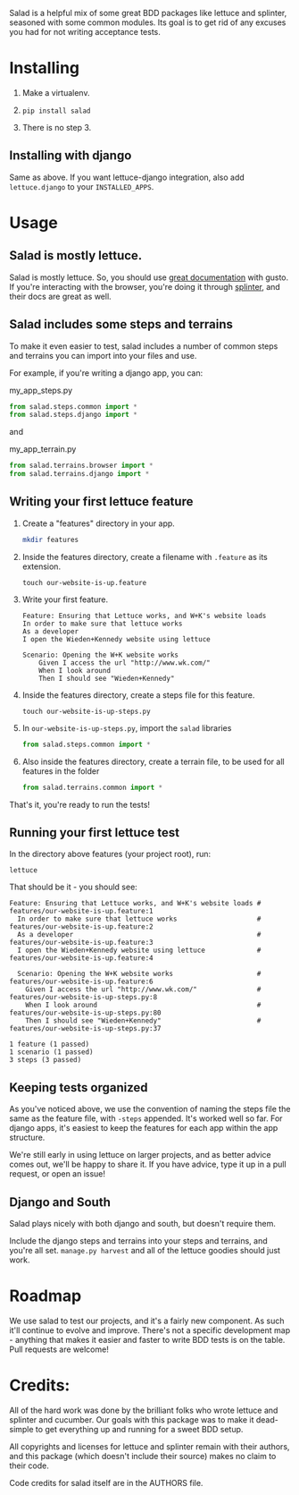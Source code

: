 Salad is a helpful mix of some great BDD packages like lettuce and splinter, seasoned with some common modules.  Its goal is to get rid of any excuses you had for not writing acceptance tests.


Installing
==========

1. Make a virtualenv.

1. `pip install salad`

1. There is no step 3. 


Installing with django
----------------------

Same as above. If you want lettuce-django integration, also add `lettuce.django` to your `INSTALLED_APPS`.


Usage
=====

Salad is mostly lettuce.
------------------------

Salad is mostly lettuce.  So, you should use [great documentation](http://lettuce.it/) with gusto.  If you're interacting with the browser, you're doing it through [splinter](http://splinter.cobrateam.info/docs/), and their docs are great as well.

Salad includes some steps and terrains
--------------------------------------

To make it even easier to test, salad includes a number of common steps and terrains you can import into your files and use.

For example, if you're writing a django app, you can:

my_app_steps.py
```python
from salad.steps.common import *
from salad.steps.django import *
```

and

my_app_terrain.py
```python
from salad.terrains.browser import *
from salad.terrains.django import *
```


Writing your first lettuce feature
----------------------------------

1. Create a "features" directory in your app.

    ```bash
    mkdir features
    ```

1. Inside the features directory, create a filename with `.feature` as its extension.

    ```touch our-website-is-up.feature```

1. Write your first feature.

    ```gherkin
    Feature: Ensuring that Lettuce works, and W+K's website loads
    In order to make sure that lettuce works
    As a developer
    I open the Wieden+Kennedy website using lettuce

    Scenario: Opening the W+K website works
        Given I access the url "http://www.wk.com/"
        When I look around
        Then I should see "Wieden+Kennedy"
    ```

1. Inside the features directory, create a steps file for this feature.
    
    ```touch our-website-is-up-steps.py```

1. In `our-website-is-up-steps.py`, import the `salad` libraries

    ```python
    from salad.steps.common import *
    ```

1. Also inside the features directory, create a terrain file, to be used for all features in the folder
    
    ```python
    from salad.terrains.common import *
    ```


That's it, you're ready to run the tests!


Running your first lettuce test
-------------------------------


In the directory above features (your project root), run:

```
lettuce
```

That should be it - you should see:
```
Feature: Ensuring that Lettuce works, and W+K's website loads # features/our-website-is-up.feature:1
  In order to make sure that lettuce works                    # features/our-website-is-up.feature:2
  As a developer                                              # features/our-website-is-up.feature:3
  I open the Wieden+Kennedy website using lettuce             # features/our-website-is-up.feature:4

  Scenario: Opening the W+K website works                     # features/our-website-is-up.feature:6
    Given I access the url "http://www.wk.com/"               # features/our-website-is-up-steps.py:8
    When I look around                                        # features/our-website-is-up-steps.py:80
    Then I should see "Wieden+Kennedy"                        # features/our-website-is-up-steps.py:37

1 feature (1 passed)
1 scenario (1 passed)
3 steps (3 passed)
```


Keeping tests organized
-----------------------

As you've noticed above, we use the convention of naming the steps file the same as the feature file, with `-steps` appended.  It's worked well so far. For django apps, it's easiest to keep the features for each app within the app structure.

We're still early in using lettuce on larger projects, and as better advice comes out, we'll be happy to share it.  If you have advice, type it up in a pull request, or open an issue!


Django and South
----------------

Salad plays nicely with both django and south, but doesn't require them.  

Include the django steps and terrains into your steps and terrains, and you're all set. `manage.py harvest` and all of the lettuce goodies should just work. 


Roadmap
=======

We use salad to test our projects, and it's a fairly new component.  As such it'll continue to evolve and improve.  There's not a specific development map - anything that makes it easier and faster to write BDD tests is on the table. Pull requests are welcome!


Credits:
========

All of the hard work was done by the brilliant folks who wrote lettuce and splinter and cucumber.  Our goals with this package was to make it dead-simple to get everything up and running for a sweet BDD setup.

All copyrights and licenses for lettuce and splinter remain with their authors, and this package (which doesn't include their source) makes no claim to their code.

Code credits for salad itself are in the AUTHORS file.